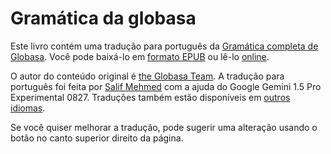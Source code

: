 # Gramática da globasa

Este livro contém uma tradução para português da [Gramática completa de Globasa](https://salif.github.io/gramati-fe-globasa/spa/).
Você pode baixá-lo em [formato EPUB](Gramati_fe_Globasa_Mesi_08_2024_pt_gemini.epub)
ou lê-lo [online](https://salif.github.io/gramati-fe-globasa/pt-gemini/).

O autor do conteúdo original é [the Globasa Team](https://globasa.net/).
A tradução para português foi feita por [Salif Mehmed](https://salif.eu) com a ajuda do Google Gemini 1.5 Pro Experimental 0827.
Traduções também estão disponíveis em [outros idiomas](https://salif.github.io/gramati-fe-globasa/).

Se você quiser melhorar a tradução, pode sugerir uma alteração usando o botão no canto superior direito da página.

[^1]: Na medida permitida por lei, os autores deste livro renunciam a todos os direitos autorais e direitos conexos sobre seu conteúdo.
